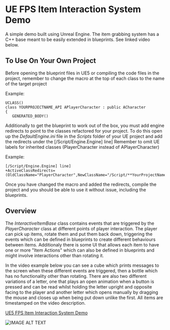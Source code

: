 # UE FPS Item Interaction System Demo
 A simple demo built using Unreal Engine. The item grabbing system has a C++ base meant to be easily extended in blueprints. See linked video below.
 
## To Use On Your Own Project
Before opening the blueprint files in UE5 or compiling the code files in the project, remember to change the macro at the top of each class to the name of the target project
 
 Example:
 ```
UCLASS()
class YOURPROJECTNAME_API APlayerCharacter : public ACharacter
{
	GENERATED_BODY()
 ```
 
 Additionally to get the blueprint to work out of the box, you must add engine redirects to point to the classes refactored for your project.
 To do this open up the *DefaultEngine.ini* file in the *Scripts* folder of your UE project and add the redirects under the [/Script/Engine.Engine] line]
 Remember to omit UE labels for inherited classes (PlayerCharacter instead of APlayerCharacter)
 
 Example:
 ```
 [/Script/Engine.Engine] line]
 +ActiveClassRedirects=(OldClassName="PlayerCharacter",NewClassName="/Script/**YourProjectName**.PlayerCharacter")
 ```
 
Once you have changed the macro and added the redirects, compile the project and you should be able to use it without issue, including the blueprints.

## Overview

The *InteractiveItemBase* class contains events that are triggered by the *PlayerCharacter* class at different points of player interaction. The player can pick up items, rotate them and put them back down, triggering the events which can be defined in blueprints to create different behaviours between items. Additionaly there is some UI that allows each item to have one or more "Item Actions" which can also be defined in blueprints and might involve interactions other than rotating it.

In the video example below you can see a cube which prints messages to the screen when these different events are triggered, then a bottle which has no functionality other than rotating. There are also two different variations of a letter, one that plays an open animation when a button is pressed and can be read whilst holding the letter upright and opposite facing to the player and another letter which opens manually by dragging the mouse and closes up when being put down unlike the first. All items are timestamped on the video description.

[UE5 FPS Item Interaction System Demo](http://www.youtube.com/watch?v=Vb69OTXMb1Y)

![IMAGE ALT TEXT](http://img.youtube.com/vi/Vb69OTXMb1Y/0.jpg)
